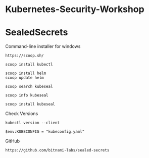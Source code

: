 # Kubernetes-Security-Workshop

# SealedSecrets 



Command-line installer for windows 

```
https://scoop.sh/

scoop install kubectl

scoop install helm
scoop update helm

scoop search kubeseal

scoop info kubeseal

scoop install kubeseal
```

Check Versions

```
kubectl version --client 
```

```
$env:KUBECONFIG = "kubeconfig.yaml"
```

GitHub
```
https://github.com/bitnami-labs/sealed-secrets
```





